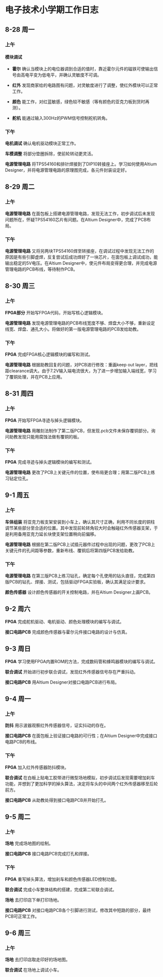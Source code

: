 # 电子技术小学期工作日志

## 8-28 周一

### 上午

#### 模块调试

- **霍尔** 确认当模块上的电位器调到合适的值时，靠近霍尔元件的磁铁可使输出信号由高电平变为低电平，并确认灵敏度不可调。

- **红外** 发现商家给的电路图有问题，对灵敏度进行了调整，使红外模块可以正常工作。

- **颜色** 能工作，对红蓝敏感，绿色较不敏感（等有颜色的亚克力板到货时再测）。

- **舵机** 能通过输入300Hz的PWM信号控制舵机转角。

### 下午

**电机调试** 确认电机驱动模块正常工作。

**车模调整** 将部分垫圈拆除，使前轮转动更灵活。

**电源管理电路** 将TPS54160和排针焊接到了DIP10转接座上。学习如何使用Altium Designer，并将电源管理电路的原理图完成，各元件封装设定好。

## 8-29 周二

### 上午

**电源管理电路** 在面包板上搭建电源管理电路，发现无法工作，初步调试后未发现问题所在，怀疑TPS54160芯片有问题。在Altium Designer中，完成了PCB布局。

### 下午

**电源管理电路** 又将另两块TPS54160焊至转接座，在调试过程中发现无法工作的原因是有些引脚虚焊，反复尝试后成功焊好了一块芯片，在面包板上调试成功，能输出稳定的5V电压。在Altium Designer中，使元件布局变得更合理，并完成电源管理电路的PCB布线，等待制作PCB。

## 8-30 周三

### 上午

**FPGA部分** 开始写FPGA代码，开始写核心逻辑模块。

**电源管理电路** 发现电源管理电路的PCB布线宽度不够、焊盘大小不够，重新设定线宽、焊盘、通孔大小。将做好的第一版电源管理电路的PCB发给助教。

### 下午

**FPGA** 完成FPGA核心逻辑模块的编写和测试。

**电源管理电路** 根据助教回复的问题，对PCB进行修改：重画keep out layer，把线距clearance调大。由于7.2V输入端电流很大，为了进一步增加输入端线宽，学习了覆铜处理，并在PCB上应用。

## 8-31 周四

### 上午

**FPGA** 开始写FPGA寻迹与掉头逻辑模块。

**电源管理电路** 用雕刻法制作了第二版PCB，但发现.pcb文件未保存覆铜部分。询问助教发现只能用腐蚀法做有覆铜的板。

### 下午

**FPGA** 完成寻迹与掉头逻辑模块的编写和测试。

**电源管理电路** 更改了PCB上关键元件的位置，使布局更合理；用第二版PCB上练习钻定位孔。

## 9-1 周五

### 上午

**车体组装** 将亚克力板支架安装到小车上，确认其尺寸正确，利用不同长度的铜柱调节某些部分至合适的位置。其中发现前轮转角较大时会触碰红外传感器支架，于是利用备用亚克力延长块使支架位置稍向前偏移。

**电源管理电路** 根据在第二版PCB上试插元器件过程中出现的问题，更改了PCB上关键元件的孔间距等参数，重新布线、覆铜后将第四版PCB发给助教。

### 下午

**电源管理电路** 在第三版PCB上练习钻孔，确定每个孔使用的钻头直径，完成第四版PCB的钻孔、焊接、测试，包括驱动FPGA实验板，确认其满足设计要求。

**颜色传感器** 设计颜色传感器的开关控制电路，并在Altium Designer上画PCB。

## 9-2 周六

**FPGA** 完成舵机驱动、电机驱动、颜色处理模块的编写与调试。

**接口电路PCB** 完成颜色传感器与霍尔元件接口电路的设计与仿真。

## 9-3 周日

**FPGA** 学习使用FPGA内置ROM的方法，完成数码管和蜂鸣器模块的编写与调试。

**联合调试** 开始进行初步联合调试，发现红外传感器信号存在严重抖动。

**接口电路PCB** 用Altium Designer对接口电路PCB进行布局。

## 9-4 周一

### 上午

**防抖** 用示波器观察红外传感器信号，证实抖动的存在。

**接口电路PCB** 在面包板上验证接口电路的可行性；在Altium Designer中完成接口电路PCB的布线。

### 下午

**FPGA** 加入红外传感器防抖模块。

**联合调试** 在白板上贴电工胶带进行微型场地模拟，初步调试后发现需要增加刹车功能，并想到了更加科学的掉头算法，决定将车头的中间两个红外传感器移至后轮前方。

**接口电路PCB** 从助教处得到接口电路PCB并开始打孔。

## 9-5 周二

### 上午

**场地** 完成场地图的绘制。

**接口电路PCB** 接口电路PCB完成打孔和焊接。

### 下午

**FPGA** 重写掉头算法，增加刹车和颜色传感器LED控制功能。

**联合调试** 完成小车整体结构的搭建，完成第二轮联合调试。

**场地** 去打印店下单打印场地。

**接口电路PCB** 对接口电路PCB各个引脚进行测试，修改其中短路的部分，最终PCB可正常工作。

## 9-6 周三

### 上午

**场地** 去打印店取走印好的场地图。

**联合调试** 在场地上调试小车。

